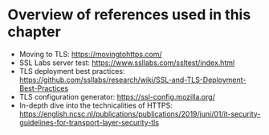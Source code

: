 # Overview of references used in this chapter
* Moving to TLS: https://movingtohttps.com/
* SSL Labs server test: https://www.ssllabs.com/ssltest/index.html 
* TLS deployment best practices: https://github.com/ssllabs/research/wiki/SSL-and-TLS-Deployment-Best-Practices
* TLS configuration generator: https://ssl-config.mozilla.org/
* In-depth dive into the technicalities of HTTPS: https://english.ncsc.nl/publications/publications/2019/juni/01/it-security-guidelines-for-transport-layer-security-tls 
